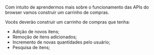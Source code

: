 Com intuito de aprendermos mais sobre o funcionamento das APIs do browser vamos construir um carrinho de compras.

Vocês deverão construir um carrinho de compras que tenha:

- Adição de novos itens;
- Remoção de itens adicionados;
- Incremento de novas quantidades pelo usuário;
- Pesquisa de itens;